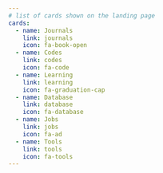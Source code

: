 ```yaml
---
# list of cards shown on the landing page
cards:
  - name: Journals
    link: journals
    icon: fa-book-open
  - name: Codes
    link: codes
    icon: fa-code
  - name: Learning
    link: learning
    icon: fa-graduation-cap
  - name: Database
    link: database
    icon: fa-database
  - name: Jobs
    link: jobs
    icon: fa-ad
  - name: Tools
    link: tools
    icon: fa-tools
---
```

